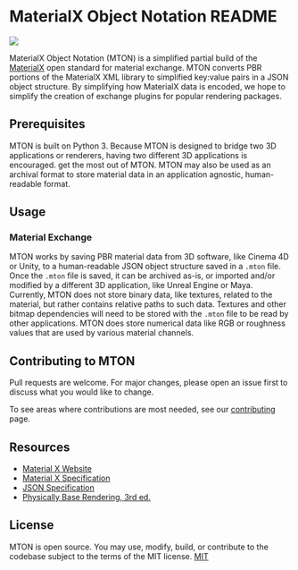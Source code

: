# MaterialX Object Notation README
![](https://img.shields.io/badge/License-MIT-brightgreen)

MaterialX Object Notation (MTON) is a simplified partial build of the [MaterialX](http://materialx.org) open standard for material exchange. MTON converts PBR portions of the MaterialX XML library to simplified key:value pairs in a JSON object structure.  By simplifying how MaterialX data is encoded, we hope to simplify the creation of exchange plugins for popular rendering packages.

## Prerequisites
MTON is built on Python 3. 
Because MTON is designed to bridge two 3D applications or renderers, having two different 3D applications is encouraged. get the most out of MTON. MTON may also be used as an archival format to store material data in an application agnostic, human-readable format.

## Usage
### Material Exchange
MTON works by saving PBR material data from 3D software, like Cinema 4D or Unity, to a human-readable JSON object structure saved in a `.mton` file.  Once the `.mton` file is saved, it can be archived as-is, or imported and/or modified by a different 3D application, like Unreal Engine or Maya.  Currently, MTON does not store binary data, like textures, related to the material, but rather contains relative paths to such data.  Textures and other bitmap dependencies will need to be stored with the `.mton` file to be read by other applications.  MTON does store numerical data like RGB or roughness values that are used by various material channels.

## Contributing to MTON
Pull requests are welcome. For major changes, please open an issue first to discuss what you would like to change.

To see areas where contributions are most needed, see our [contributing](CONTRIBUTING.md) page.


## Resources
- [Material X Website](https://www.materialx.org)
- [Material X Specification](https://materialx.org/assets/MaterialX.v1.38.Spec.pdf)
- [JSON Specification](https://www.json.org/json-en.html)
- [Physically Base Rendering, 3rd ed.](https://www.pbr-book.org/)

## License
MTON is open source.  You may use, modify, build, or contribute to the codebase subject to the terms of the MIT license.
[MIT](https://choosealicense.com/licenses/mit/)
